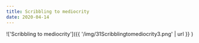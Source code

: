 ```yaml
---
title: Scribbling to mediocrity
date: 2020-04-14
---
```


!['Scribbling to mediocrity']({{ '/img/31Scribblingtomediocrity3.png' | url }} )
<br>
